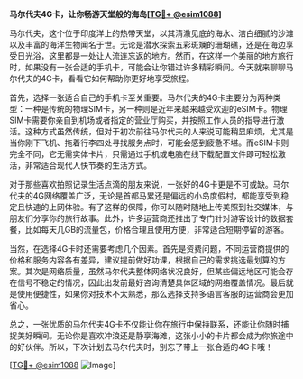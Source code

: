 **马尔代夫4G卡，让你畅游天堂般的海岛[[TG💪+ @esim1088](https://t.me/s/esim1088)]**

马尔代夫，这个位于印度洋上的热带天堂，以其清澈见底的海水、洁白细腻的沙滩以及丰富的海洋生物闻名于世。无论是潜水探索五彩斑斓的珊瑚礁，还是在海边享受日光浴，这里都是一处让人流连忘返的地方。然而，在这样一个美丽的地方旅行时，如果没有一张合适的手机卡，可能会让你错过许多精彩瞬间。今天就来聊聊马尔代夫的4G卡，看看它如何帮助你更好地享受旅程。

首先，选择一张适合自己的手机卡至关重要。马尔代夫的4G卡主要分为两种类型：一种是传统的物理SIM卡，另一种则是近年来越来越受欢迎的eSIM卡。物理SIM卡需要你亲自到机场或者指定的营业厅购买，并按照工作人员的指导进行激活。这种方式虽然传统，但对于初次前往马尔代夫的人来说可能稍显麻烦，尤其是当你刚下飞机、拖着行李四处寻找服务点时，可能会感到疲惫不堪。而eSIM卡则完全不同，它无需实体卡片，只需通过手机或电脑在线下载配置文件即可轻松激活，非常适合现代人快节奏的生活方式。

对于那些喜欢拍照记录生活点滴的朋友来说，一张好的4G卡更是不可或缺。马尔代夫的4G网络覆盖广泛，无论是首都马累还是偏远的小岛度假村，都能享受到稳定且快速的上网体验。有了这样的保障，你可以随时随地上传美照到社交媒体，与朋友们分享你的旅行故事。此外，许多运营商还推出了专门针对游客设计的数据套餐，比如每天几GB的流量包，价格合理且使用方便，非常适合短期停留的游客。

当然，在选择4G卡时还需要考虑几个因素。首先是资费问题，不同运营商提供的价格和服务内容各有差异，建议提前做好功课，根据自己的需求挑选最划算的方案。其次是网络质量，虽然马尔代夫整体网络状况良好，但某些偏远地区可能会存在信号不稳定的情况，因此出发前最好咨询清楚具体区域的网络覆盖情况。最后就是使用便捷性，如果你对技术不太熟悉，那么选择支持多语言客服的运营商会更加省心。

总之，一张优质的马尔代夫4G卡不仅能让你在旅行中保持联系，还能让你随时捕捉美好瞬间。无论你是喜欢冲浪还是静享海滩，这张小小的卡片都会成为你旅途中的好伙伴。所以，下次计划去马尔代夫时，别忘了带上一张合适的4G卡哦！

[[TG💪+ @esim1088](https://t.me/s/esim1088) ![Image](https://i.postimg.cc/4NQfJmqS/Snipaste-2025-05-13-00-14-12.png)]